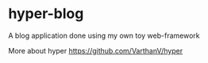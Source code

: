# hyper-blog

A blog application done using my own toy web-framework 

More about hyper https://github.com/VarthanV/hyper